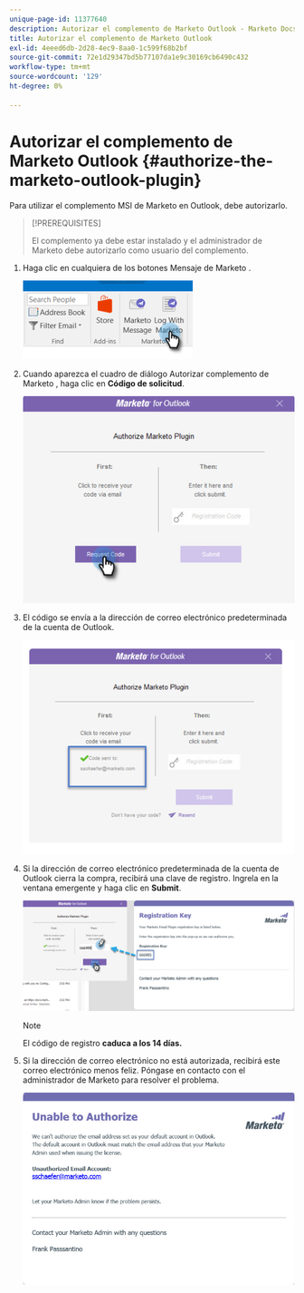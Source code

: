 ```yaml
---
unique-page-id: 11377640
description: Autorizar el complemento de Marketo Outlook - Marketo Docs - Documentación del producto
title: Autorizar el complemento de Marketo Outlook
exl-id: 4eeed6db-2d28-4ec9-8aa0-1c599f68b2bf
source-git-commit: 72e1d29347bd5b77107da1e9c30169cb6490c432
workflow-type: tm+mt
source-wordcount: '129'
ht-degree: 0%

---
```


# Autorizar el complemento de Marketo Outlook {#authorize-the-marketo-outlook-plugin}

Para utilizar el complemento MSI de Marketo en Outlook, debe autorizarlo.

>[!PREREQUISITES]
>
>El complemento ya debe estar instalado y el administrador de Marketo debe autorizarlo como usuario del complemento.

1. Haga clic en cualquiera de los botones Mensaje de Marketo .

   ![](assets/image2016-8-24-16-3a4-3a28.png)

1. Cuando aparezca el cuadro de diálogo Autorizar complemento de Marketo , haga clic en **Código de solicitud**.

   ![](assets/image2016-8-24-16-3a6-3a51.png)

1. El código se envía a la dirección de correo electrónico predeterminada de la cuenta de Outlook.

   ![](assets/image2016-8-24-16-3a8-3a36.png)

1. Si la dirección de correo electrónico predeterminada de la cuenta de Outlook cierra la compra, recibirá una clave de registro. Ingrela en la ventana emergente y haga clic en **Submit**.

   ![](assets/image2016-8-24-16-3a12-3a48.png)

   >[!NOTE]
   >
   >El código de registro **caduca a los 14 días.**

1. Si la dirección de correo electrónico no está autorizada, recibirá este correo electrónico menos feliz. Póngase en contacto con el administrador de Marketo para resolver el problema.

   ![](assets/image2016-8-24-16-3a25-3a27.png)
